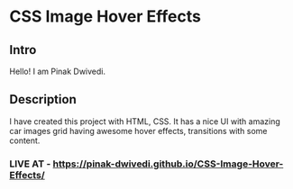 # CSS Image Hover Effects

## Intro

Hello! I am Pinak Dwivedi.

## Description

I have created this project with HTML, CSS.
It has a nice UI with amazing car images grid having awesome hover effects, transitions with some content.

### LIVE AT - https://pinak-dwivedi.github.io/CSS-Image-Hover-Effects/
